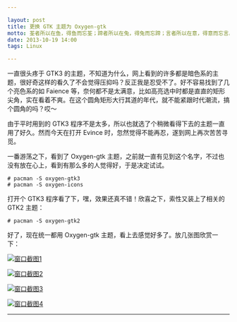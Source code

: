 ```yaml
---

layout: post
title: 更换 GTK 主题为 Oxygen-gtk
motto: 荃者所以在鱼，得鱼而忘荃；蹄者所以在兔，得兔而忘蹄；言者所以在意，得意而忘言。——《庄子·外物》
date: 2013-10-19 14:00
tags: Linux

---
```


一直很头疼于 GTK3 的主题，不知道为什么，网上看到的许多都是暗色系的主题，很好奇这样的看久了不会觉得压抑吗？反正我是忍受不了。好不容易找到了几个亮色系的如 Faience 等，奈何都不是太满意，比如高亮选中时都是直直的矩形尖角，实在看着不爽。在这个圆角矩形大行其道的年代，就不能紧跟时代潮流，搞个圆角的吗？哎～

<!-- more -->

由于平时用到的 GTK3 程序不是太多，所以也就选了个稍微看得下去的主题一直用了好久。然而今天在打开 Evince 时，忽然觉得不能再忍，遂到网上再次苦苦寻觅。

一番游荡之下，看到了 Oxygen-gtk 主题，之前就一直有见到这个名字，不过也没有放在心上，看到有那么多的人觉得好，于是决定试试。

    # pacman -S oxygen-gtk3
    # pacman -S oxygen-icons

打开个 GTK3 程序看了下，嘿，效果还真不错！欣喜之下，索性又装上了相关的 GTK2 主题：

    # pacman -S oxygen-gtk2

好了，现在统一都用 Oxygen-gtk 主题，看上去感觉好多了。放几张图欣赏一下：

[![窗口截图1][pic-1]][pic-1]

[![窗口截图2][pic-2]][pic-2]

[![窗口截图3][pic-3]][pic-3]

[![窗口截图4][pic-4]][pic-4]

------

[pic-1]: https://ucry3q.bay.livefilestore.com/y2puHAvNThU6tKfv9ZA1B2si3mjvGQ3UXwK6gL8Hi8smANtYr3Db8RHzyjXRQAUdfMHTTI2nGHrudIAaQKowdS1_uUj-J1S0MRoGyphcrnPtRc/2013-10-19.01.png?psid=1
[pic-2]: https://ucry3q.bay.livefilestore.com/y2p1z0CYJjlkD4IrQ4BJhjHStsKGvWrHIdtMUwZvrJjssDbYCgXq908dimFYz50Nf6S1Uxw4YUJagfFrFrpqsP8GzfKB9pkGLrdy0O1_yT2Zec/2013-10-19.02.png?psid=1
[pic-3]: https://ucry3q.bay.livefilestore.com/y2pjFv0ID12Hh-mLObVJRUqUpEXO5sSvfXq87wfyiTBz7DklHAqSxlFvm6QFFq-nQsQYDg6tGXtz9vdQ69zvvRSylFx_Wb5sctJaXekblGtHf0/2013-10-19.03.png?psid=1
[pic-4]: https://ucry3q.bay.livefilestore.com/y2p4Ah1Xk9t1BwhDZL2m2ZO0uNO14N_UcSZtw_7dcypdZuQzMtu9cDtjXvp40TDYeCs9StQ9QvPwssxOqhTrD6Xc2zNwj4WN8zoYPOKRJSablY/2013-10-19.04.png?psid=1